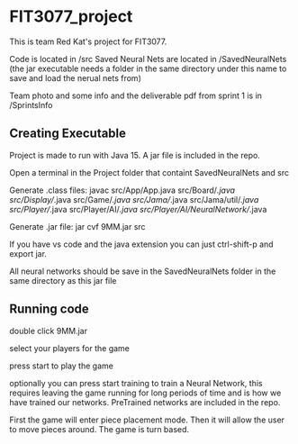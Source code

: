 # FIT3077_project
This is team Red Kat's project for FIT3077.

Code is located in /src 
Saved Neural Nets are located in /SavedNeuralNets (the jar executable needs a folder in the same directory under this name to save and load the nerual nets from)

Team photo and some info and the deliverable pdf from sprint 1 is in /SprintsInfo

## Creating Executable
Project is made to run with Java 15. A jar file is included in the repo.

Open a terminal in the Project folder that containt SavedNeuralNets and src

Generate .class files:
javac src/App/App.java src/Board/*.java src/Display/*.java src/Game/*.java src/Jama/*.java src/Jama/util/*.java src/Player/*.java src/Player/AI/*.java src/Player/AI/NeuralNetwork/*.java

Generate .jar file:
jar cvf 9MM.jar src



If you have vs code and the java extension you can just ctrl-shift-p and export jar.

All neural networks should be save in the SavedNeuralNets folder in the same directory as this jar file

## Running code
double click 9MM.jar

select your players for the game

press start to play the game

optionally you can press start training to train a Neural Network, this requires leaving the game running for long periods of time and is how we have trained our networks. PreTrained networks are included in the repo.

First the game will enter piece placement mode. Then it will allow the user to move pieces around. The game is turn based.
